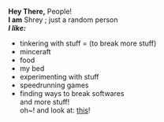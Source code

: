 **Hey There,** People!  
**I am** Shrey  ;
just a random person  
***I like:***  
- tinkering with stuff
= (to break more stuff)
- minceraft
- food
- my bed
- experimenting with stuff
- speedrunning games
- finding ways to break softwares   
and more stuff!  
oh~! and look at: [this](https://miqumi.github.io)!
